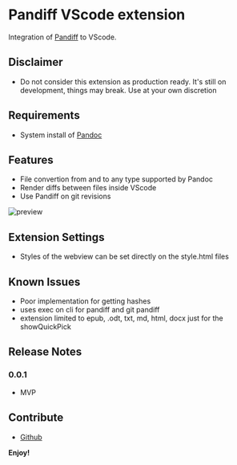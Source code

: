 # Pandiff VScode extension

Integration of [Pandiff](https://github.com/davidar/pandiff) to VScode.

## Disclaimer

- Do not consider this extension as production ready. It's still on development, things may break. Use at your own discretion


## Requirements

- System install of [Pandoc](https://pandoc.org/installing.html)

## Features

- File convertion from and to any type supported by Pandoc
- Render diffs between files inside VScode
- Use Pandiff on git revisions


![preview](https://raw.githubusercontent.com/carafelix/pandiff-vscode/main/img/gateway.gif)


## Extension Settings

- Styles of the webview can be set directly on the style.html files

## Known Issues

- Poor implementation for getting hashes
- uses exec on cli for pandiff and git pandiff
- extension limited to epub, .odt, txt, md, html, docx just for the showQuickPick

## Release Notes

### 0.0.1

- MVP

## Contribute

* [Github](https://github.com/carafelix/pandiff-vscode)

**Enjoy!**

